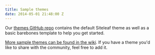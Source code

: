 ```yaml
---
title: Sample themes
date: 2014-05-01 21:48:00 Z
---
```


Our [themes GitHub repo](https://github.com/siteleaf/siteleaf-themes) contains the default Siteleaf theme as well as a basic barebones template to help you get started. 

[More sample themes can be found in the wiki](https://github.com/siteleaf/siteleaf-themes/wiki/Siteleaf-themes-on-Github). If you have a theme you'd like to share with the community, feel free to add it.
